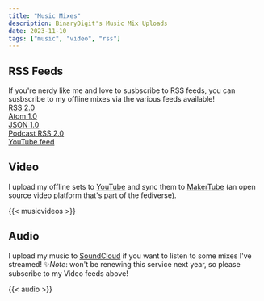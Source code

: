 ```yaml
---
title: "Music Mixes"
description: BinaryDigit's Music Mix Uploads
date: 2023-11-10
tags: ["music", "video", "rss"]
---
```

## RSS Feeds

If you're nerdy like me and love to susbscribe to RSS feeds, you can susbscribe to my offline mixes via the various feeds available! <br>
[RSS 2.0](https://makertube.net/feeds/videos.xml?videoChannelId=899) <br>
[Atom 1.0](https://makertube.net/feeds/videos.atom?videoChannelId=899) <br>
[JSON 1.0](https://makertube.net/feeds/videos.json?videoChannelId=899) <br> 
[Podcast RSS 2.0](https://makertube.net/feeds/podcast/videos.xml?videoChannelId=899) <br>
[YouTube feed](https://www.youtube.com/playlist?list=PLzkZmAguzYHlcXU2TmP5wqUS0vo02xoR_) <br>


## Video 

I upload my offline sets to [YouTube](https://youtube.com/BinaryDigit) and sync them to [MakerTube](https://makertube.net/c/binarymixes/) (an open source video platform that's part of the fediverse). 


{{< musicvideos >}}

## Audio

I upload my music to [SoundCloud](https://soundcloud.com/binarymixes) if you want to listen to some mixes I've streamed! 
✨*Note*: won't be renewing this service next year, so please subscribe to my Video feeds above!

{{< audio >}}